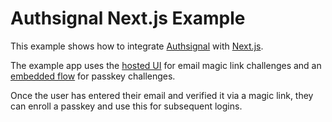# Authsignal Next.js Example

This example shows how to integrate [Authsignal](https://www.authsignal.com/) with [Next.js](https://nextjs.org/).

The example app uses the [hosted UI](https://docs.authsignal.com/overview/how-it-works#using-the-hosted-ui) for email magic link challenges and an [embedded flow](https://docs.authsignal.com/overview/how-it-works#embedded-or-native-challenge-flows) for passkey challenges.

Once the user has entered their email and verified it via a magic link, they can enroll a passkey and use this for subsequent logins.
